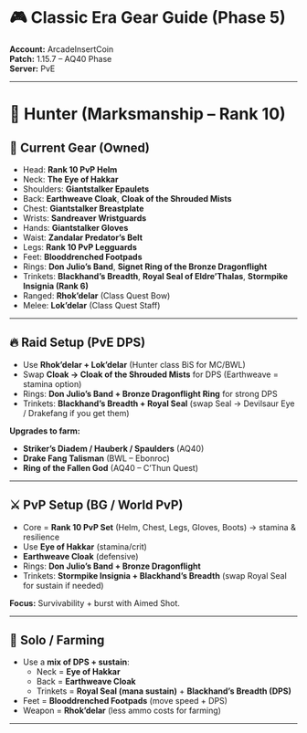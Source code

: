# 🎮 Classic Era Gear Guide (Phase 5)  
**Account:** ArcadeInsertCoin  
**Patch:** 1.15.7 – AQ40 Phase  
**Server:** PvE  

---

# 🏹 Hunter (Marksmanship – Rank 10)

## 🎒 Current Gear (Owned)
- Head: **Rank 10 PvP Helm**  
- Neck: **The Eye of Hakkar**  
- Shoulders: **Giantstalker Epaulets**  
- Back: **Earthweave Cloak**, **Cloak of the Shrouded Mists**  
- Chest: **Giantstalker Breastplate**  
- Wrists: **Sandreaver Wristguards**  
- Hands: **Giantstalker Gloves**  
- Waist: **Zandalar Predator’s Belt**  
- Legs: **Rank 10 PvP Legguards**  
- Feet: **Blooddrenched Footpads**  
- Rings: **Don Julio’s Band**, **Signet Ring of the Bronze Dragonflight**  
- Trinkets: **Blackhand’s Breadth**, **Royal Seal of Eldre’Thalas**, **Stormpike Insignia (Rank 6)**  
- Ranged: **Rhok’delar** (Class Quest Bow)  
- Melee: **Lok’delar** (Class Quest Staff)  

---

## 🔥 Raid Setup (PvE DPS)
- Use **Rhok’delar + Lok’delar** (Hunter class BiS for MC/BWL)  
- Swap **Cloak → Cloak of the Shrouded Mists** for DPS (Earthweave = stamina option)  
- Rings: **Don Julio’s Band + Bronze Dragonflight Ring** for strong DPS  
- Trinkets: **Blackhand’s Breadth + Royal Seal** (swap Seal → Devilsaur Eye / Drakefang if you get them)  

**Upgrades to farm:**  
- **Striker’s Diadem / Hauberk / Spaulders** (AQ40)  
- **Drake Fang Talisman** (BWL – Ebonroc)  
- **Ring of the Fallen God** (AQ40 – C’Thun Quest)  

---

## ⚔️ PvP Setup (BG / World PvP)
- Core = **Rank 10 PvP Set** (Helm, Chest, Legs, Gloves, Boots) → stamina & resilience  
- Use **Eye of Hakkar** (stamina/crit)  
- **Earthweave Cloak** (defensive)  
- Rings: **Don Julio’s Band + Bronze Dragonflight**  
- Trinkets: **Stormpike Insignia + Blackhand’s Breadth** (swap Royal Seal for sustain if needed)  

**Focus:** Survivability + burst with Aimed Shot.  

---

## 🐺 Solo / Farming
- Use a **mix of DPS + sustain**:  
  - Neck = **Eye of Hakkar**  
  - Back = **Earthweave Cloak**  
  - Trinkets = **Royal Seal (mana sustain)** + **Blackhand’s Breadth (DPS)**  
- Feet = **Blooddrenched Footpads** (move speed + DPS)  
- Weapon = **Rhok’delar** (less ammo costs for farming)  

---
